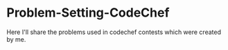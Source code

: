 # Problem-Setting-CodeChef
Here I'll share the problems used in codechef contests which were created by me.
